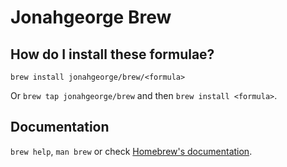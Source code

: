 # Jonahgeorge Brew

## How do I install these formulae?
`brew install jonahgeorge/brew/<formula>`

Or `brew tap jonahgeorge/brew` and then `brew install <formula>`.

## Documentation
`brew help`, `man brew` or check [Homebrew's documentation](https://docs.brew.sh).
